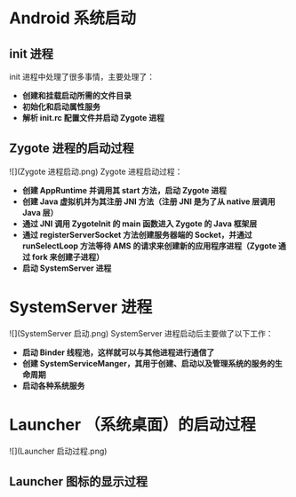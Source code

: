 # **Android 系统启动**
##  init 进程
init 进程中处理了很多事情，主要处理了：
* **创建和挂载启动所需的文件目录**
* **初始化和启动属性服务**
* **解析 init.rc 配置文件并启动 Zygote 进程**
## Zygote 进程的启动过程
![](Zygote 进程启动.png)
Zygote 进程启动过程：
* **创建 AppRuntime 并调用其 start 方法，启动 Zygote 进程**
* **创建 Java 虚拟机并为其注册 JNI 方法（注册 JNI 是为了从 native 层调用 Java 层）**
* **通过 JNI 调用 ZygoteInit 的 main 函数进入 Zygote 的 Java 框架层**
* **通过 registerServerSocket 方法创建服务器端的 Socket，并通过 runSelectLoop 方法等待 AMS 的请求来创建新的应用程序进程（Zygote 通过 fork 来创建子进程）**
* **启动 SystemServer 进程**
# SystemServer 进程
![](SystemServer 启动.png)
SystemServer 进程启动后主要做了以下工作：
* **启动 Binder 线程池，这样就可以与其他进程进行通信了**
* **创建 SystemServiceManger，其用于创建、启动以及管理系统的服务的生命周期**
* **启动各种系统服务**
# Launcher （系统桌面）的启动过程
![](Launcher 启动过程.png)
## Launcher 图标的显示过程
